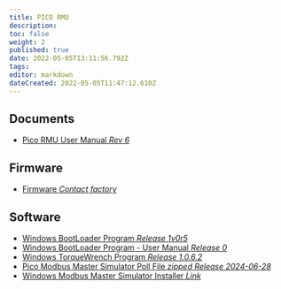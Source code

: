 ```yaml
---
title: PICO RMU
description: 
toc: false
weight: 2
published: true
date: 2022-05-05T13:11:56.792Z
tags: 
editor: markdown
dateCreated: 2022-05-05T11:47:12.610Z
---
```


## Documents
- [Pico RMU User Manual *Rev 6*](/rmu/pico/P591_PicoRMU_User_Manual_R6.pdf)

## Firmware
- [Firmware *Contact factory*]()

## Software
- <a href="/rmu/pico/Newflow BootLoader 1v0r5.exe" download>Windows BootLoader Program *Release 1v0r5*</a>
- [Windows BootLoader Program - User Manual *Release 0*](</rmu/pico/Windows BootLoader Program - User Manual R0.pdf>)
- <a href="/rmu/pico/TorqueWrench_1.0.6.2.exe" download>Windows TorqueWrench Program *Release 1.0.6.2*</a>
- <a href="/rmu/pico/PicoRMU_Modbus_Poll_File_28Jun2024.zip" download>Pico Modbus Master Simulator Poll File *zipped* *Release 2024-06-28*</a>
- [Windows Modbus Master Simulator Installer *Link*](/nano/software#modbus-master-simulator)

